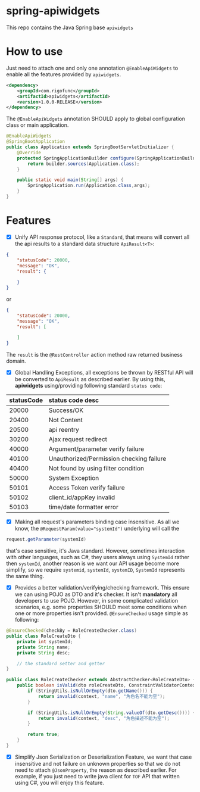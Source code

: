 # spring-apiwidgets
This repo contains the Java Spring base `apiwidgets`

# How to use
Just need to attach one and only one annotation `@EnableApiWidgets` to enable all the features provided by `apiwidgets`.

```xml
<dependency>
    <groupId>com.rigofunc</groupId>
    <artifactId>apiwidgets</artifactId>
    <version>1.0.0-RELEASE</version>
</dependency>
```
The `@EnableApiWidgets` annotation SHOULD apply to global configuration class or main application.
```java
@EnableApiWidgets
@SpringBootApplication
public class Application extends SpringBootServletInitializer {
    @Override
    protected SpringApplicationBuilder configure(SpringApplicationBuilder builder) {
        return builder.sources(Application.class);
    }

    public static void main(String[] args) {
        SpringApplication.run(Application.class,args);
    }
}
```

# Features
- [x] Unify API response protocol, like a `Standard`, that means will convert all the api results to a standard data structure `ApiResult<T>`:
```json
{
    "statusCode": 20000,
    "message": "OK",
    "result": {
    
    }
}
```
or
```json
{
    "statusCode": 20000,
    "message": "OK",
    "result": [
    
    ]
}
```
The `result` is the `@RestController` action method raw returned business domain. 

- [x] Global Handling Exceptions, all exceptions be thrown by RESTful API will be converted to `ApiResult` as described earlier. By using this, **apiwidgets** using/providing following standard `status code`:

| statusCode |  status code desc                          |
|:-----------|:-------------------------------------------|
| 20000      |  Success/OK                                |
| 20400      |  Not Content                               |
| 20500      |  api reentry                               |
| 30200      |  Ajax request redirect                     |
| 40000      |  Argument/parameter verify failure         |
| 40100      |  Unauthorized/Permission checking failure  |
| 40400      |  Not found by using filter condition       |
| 50000      |  System Exception                          |
| 50101      |  Access Token verify failure               |
| 50102      |  client_id/appKey invalid                  |
| 50103      |  time/date formatter error                 |

- [x] Making all request's parameters binding case insensitive. As all we know, the `@RequestParam(value="systemId")` underlying will call the
```java
request.getParameter(systemId)
```
that's case sensitive, it's Java standard. However, sometimes interaction with other languages, such as C#, they users always using `SystemId` rather then `systemId`, another reason is we want our API usage become more simplify, so we require `systemid`, `systemId`, `systemID`, `SystemId` represents the same thing.

- [x] Provides a better validation/verifying/checking framework. This ensure we can using POJO as DTO and it's checker. It isn't **mandatory** all developers to use POJO. However, in some complicated validation scenarios, e.g. some properties SHOULD meet some conditions when one or more properties isn't provided. `@EnsureChecked` usage simple as following:

```java
@EnsureChecked(checkBy = RoleCreateChecker.class)
public class RoleCreateDto {
    private int systemId;
    private String name;
    private String desc;

    // the standard setter and getter
}

public class RoleCreateChecker extends AbstractChecker<RoleCreateDto> {
    public boolean isValid(dto roleCreateDto, ConstraintValidatorContext context) {
        if (StringUtils.isNullOrEmpty(dto.getName())) {
            return invalid(context, "name", "角色名不能为空");
        }

        if (StringUtils.isNullOrEmpty(String.valueOf(dto.getDesc()))) {
            return invalid(context, "desc", "角色描述不能为空");
        }

        return true;
    }
}
```

- [x] Simplify Json Serialization or Deserialization Feature, we want that case insensitive and not failure on unknown properties so that we do not need to attach `@JsonProperty`, the reason as described earlier. For example, if you just need to write java client for `TOF` API that written using C#, you will enjoy this feature.
